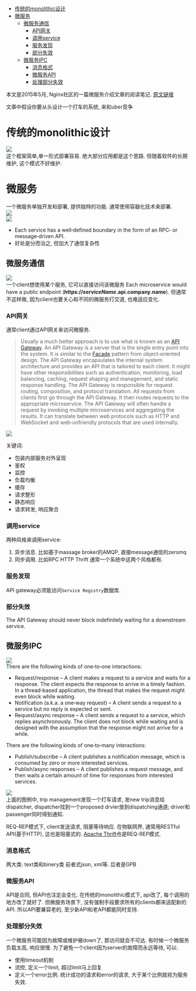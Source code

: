 - [传统的monolithic设计](#传统的monolithic设计)
- [微服务](#微服务)
  - [微服务通信](#微服务通信)
    - [API网关](#api网关)
    - [调用service](#调用service)
    - [服务发现](#服务发现)
    - [部分失效](#部分失效)
  - [微服务IPC](#微服务ipc)
    - [消息格式](#消息格式)
    - [微服务API](#微服务api)
    - [处理部分失效](#处理部分失效)

本文是2015年5月, Nginx社区的一篇微服务介绍文章的阅读笔记. 
[原文链接](https://www.nginx.com/blog/introduction-to-microservices/)

文章中假设你要从头设计一个打车的系统, 来和uber竞争

# 传统的monolithic设计
![](img/golang_微服务概念_20220909091910.png)  
这个框架简单,单一形式部署容易. 绝大部分应用都是这个思路.
但随着软件的长期维护, 这个模式不好维护.

# 微服务
一个微服务单独开发和部署, 提供独特的功能. 通常使用容器化技术来部署.  
![](img/golang_微服务概念_20220909091923.png)  
![](img/golang_微服务概念_20220909091937.png)  

* Each service has a well‑defined boundary in the form of an RPC‑ or message‑driven API.
* 好处是分而治之, 但加大了通信复杂性

## 微服务通信
![](img/golang_微服务概念_20220909092004.png)  
一个client想使用某个服务, 它可以直接访问该微服务
Each microservice would have a public endpoint (**https://_serviceName_.api.company.name**).
但通常不这样做, 因为client也要关心和不同的微服务打交道, 也难适应变化.

### API网关
通常client通过API网关来访问微服务.
> Usually a much better approach is to use what is known as an [API Gateway](http://microservices.io/patterns/apigateway.html). An API Gateway is a server that is the single entry point into the system. It is similar to the [Facade](https://en.wikipedia.org/wiki/Facade_pattern) pattern from object‑oriented design. The API Gateway encapsulates the internal system architecture and provides an API that is tailored to each client. It might have other responsibilities such as authentication, monitoring, load balancing, caching, request shaping and management, and static response handling.
The API Gateway is responsible for request routing, composition, and protocol translation. All requests from clients first go through the API Gateway. It then routes requests to the appropriate microservice. The API Gateway will often handle a request by invoking multiple microservices and aggregating the results. It can translate between web protocols such as HTTP and WebSocket and web‑unfriendly protocols that are used internally.

![](img/golang_微服务概念_20220909092023.png)  

关键词:
* 包装内部服务对外呈现
* 鉴权
* 监控
* 负载均衡
* 缓存
* 请求整形
* 静态响应
* 请求转发, 响应聚合

### 调用service
两种风格来调用service:
1. 异步消息. 比如基于massage broker的AMQP, 直接message通信的zeromq
2. 同步调用. 比如RPC HTTP Thrift
通常一个系统中这两个风格都有.

### 服务发现
API gateway必须能访问`Service Registry`数据库. 

### 部分失效
The API Gateway should never block indefinitely waiting for a downstream service.

## 微服务IPC
![](img/golang_微服务概念_20220909092043.png)  
There are the following kinds of one‑to‑one interactions:

*   Request/response – A client makes a request to a service and waits for a response. The client expects the response to arrive in a timely fashion. In a thread‑based application, the thread that makes the request might even block while waiting.
*   Notification (a.k.a. a one‑way request) – A client sends a request to a service but no reply is expected or sent.
*   Request/async response – A client sends a request to a service, which replies asynchronously. The client does not block while waiting and is designed with the assumption that the response might not arrive for a while.

There are the following kinds of one‑to‑many interactions:

*   Publish/subscribe – A client publishes a notification message, which is consumed by zero or more interested services.
*   Publish/async responses – A client publishes a request message, and then waits a certain amount of time for responses from interested services.

![](img/golang_微服务概念_20220909092057.png)  
上面的图例中, trip management发现一个打车请求, 发new trip消息给dispatcher, dispatcher找到一个proposed drvier放到dispatching通道; driver和passenger同时得到通知.

REQ-REP模式下, client发送请求, 阻塞等待响应. 在物联网界, 通常用RESTful API(基于HTTP), 这也是阻塞式的.
[Apache Thrift](https://thrift.apache.org/)也是REQ-REP模式.

### 消息格式
两大类: text类和binery类
前者式json, xml等. 后者是GPB

### 微服务API
API是合同, 但API也注定会变化. 在传统的monolithic模式下, api改了, 每个调用的地方改了就好了. 但微服务场景下, 没有强制手段要求所有的clients都来适配新的API.
所以API要兼容老的, 至少新API和老API都能同时支持.

### 处理部分失效
一个微服务可能因为故障或维护被down了, 那访问就会不可达. 有时候一个微服务负载太高, 响应很慢.
为了避免一个client因为server的故障而永远等待, 可以:
* 使用timeout机制
* 流控, 定义一个limit, 超过limit马上回复
* 定义一个error比例. 统计成功的请求和error的请求, 大于某个比例就视为服务失效.
